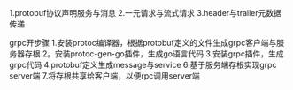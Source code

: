 1.protobuf协议声明服务与消息
2.一元请求与流式请求
3.header与trailer元数据传递

grpc开步骤
1.安装protoc编译器，根据protobuf定义的文件生成grpc客户端与服务器存根
2。安装protoc-gen-go插件，生成go语言代码
3.安装grpc插件，生成grpc代码
4.protobuf定义生成message与service
6.基于服务端存根实现grpc server端
7.将存根共享给客户端，以便rpc调用server端